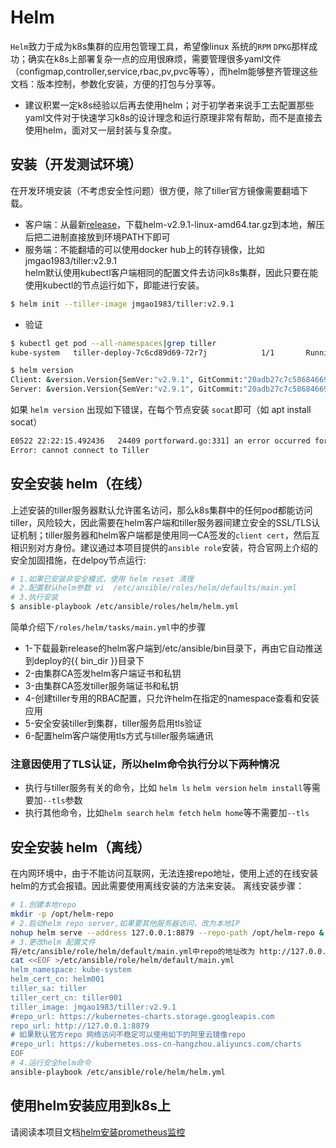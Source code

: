 # Helm

`Helm`致力于成为k8s集群的应用包管理工具，希望像linux 系统的`RPM` `DPKG`那样成功；确实在k8s上部署复杂一点的应用很麻烦，需要管理很多yaml文件（configmap,controller,service,rbac,pv,pvc等等），而helm能够整齐管理这些文档：版本控制，参数化安装，方便的打包与分享等。  
- 建议积累一定k8s经验以后再去使用helm；对于初学者来说手工去配置那些yaml文件对于快速学习k8s的设计理念和运行原理非常有帮助，而不是直接去使用helm，面对又一层封装与复杂度。

## 安装（开发测试环境）

在开发环境安装（不考虑安全性问题）很方便，除了tiller官方镜像需要翻墙下载。  
- 客户端：从最新[release](https://github.com/kubernetes/helm/releases)，下载helm-v2.9.1-linux-amd64.tar.gz到本地，解压后把二进制直接放到环境PATH下即可
- 服务端：不能翻墙的可以使用docker hub上的转存镜像，比如jmgao1983/tiller:v2.9.1  
helm默认使用kubectl客户端相同的配置文件去访问k8s集群，因此只要在能使用kubectl的节点运行如下，即能进行安装。  
``` bash
$ helm init --tiller-image jmgao1983/tiller:v2.9.1
```
- 验证  
``` bash
$ kubectl get pod --all-namespaces|grep tiller
kube-system   tiller-deploy-7c6cd89d69-72r7j            1/1       Running   0          10h

$ helm version
Client: &version.Version{SemVer:"v2.9.1", GitCommit:"20adb27c7c5868466912eebdf6664e7390ebe710", GitTreeState:"clean"}
Server: &version.Version{SemVer:"v2.9.1", GitCommit:"20adb27c7c5868466912eebdf6664e7390ebe710", GitTreeState:"clean"}
```

如果 `helm version` 出现如下错误，在每个节点安装 `socat`即可（如 apt install socat）  
``` bash
E0522 22:22:15.492436   24409 portforward.go:331] an error occurred forwarding 38398 -> 44134: error forwarding port 44134 to pod dc6da4ab99ad9c497c0cef1776b9dd18e0a612d507e2746ed63d36ef40f30174, uid : unable to do port forwarding: socat not found.
Error: cannot connect to Tiller
```

## 安全安装 helm（在线）

上述安装的tiller服务器默认允许匿名访问，那么k8s集群中的任何pod都能访问tiller，风险较大，因此需要在helm客户端和tiller服务器间建立安全的SSL/TLS认证机制；tiller服务器和helm客户端都是使用同一CA签发的`client cert`，然后互相识别对方身份。建议通过本项目提供的`ansible role`安装，符合官网上介绍的安全加固措施，在delpoy节点运行:  
``` bash
# 1.如果已安装非安全模式，使用 helm reset 清理
# 2.配置默认helm参数 vi  /etc/ansible/roles/helm/defaults/main.yml
# 3.执行安装
$ ansible-playbook /etc/ansible/roles/helm/helm.yml
```

简单介绍下`/roles/helm/tasks/main.yml`中的步骤

- 1-下载最新release的helm客户端到/etc/ansible/bin目录下，再由它自动推送到deploy的{{ bin_dir }}目录下
- 2-由集群CA签发helm客户端证书和私钥
- 3-由集群CA签发tiller服务端证书和私钥
- 4-创建tiller专用的RBAC配置，只允许helm在指定的namespace查看和安装应用
- 5-安全安装tiller到集群，tiller服务启用tls验证
- 6-配置helm客户端使用tls方式与tiller服务端通讯

### 注意因使用了TLS认证，所以helm命令执行分以下两种情况 

- 执行与tiller服务有关的命令，比如 `helm ls` `helm version` `helm install`等需要加`--tls`参数
- 执行其他命令，比如`helm search` `helm fetch` `helm home`等不需要加`--tls`

## 安全安装 helm（离线）
在内网环境中，由于不能访问互联网，无法连接repo地址，使用上述的在线安装helm的方式会报错。因此需要使用离线安装的方法来安装。
离线安装步骤：
```bash
# 1.创建本地repo
mkdir -p /opt/helm-repo
# 2.启动helm repo server,如果要其他服务器访问，改为本地IP
nohup helm serve --address 127.0.0.1:8879 --repo-path /opt/helm-repo &
# 3.更改helm 配置文件
将/etc/ansible/role/helm/default/main.yml中repo的地址改为 http://127.0.0.1:8879
cat <<EOF >/etc/ansible/role/helm/default/main.yml
helm_namespace: kube-system 
helm_cert_cn: helm001
tiller_sa: tiller
tiller_cert_cn: tiller001
tiller_image: jmgao1983/tiller:v2.9.1
#repo_url: https://kubernetes-charts.storage.googleapis.com
repo_url: http://127.0.0.1:8879
# 如果默认官方repo 网络访问不稳定可以使用如下的阿里云镜像repo
#repo_url: https://kubernetes.oss-cn-hangzhou.aliyuncs.com/charts
EOF
# 4.运行安全helm命令
ansible-playbook /etc/ansible/role/helm/helm.yml 
```
## 使用helm安装应用到k8s上

请阅读本项目文档[helm安装prometheus监控](prometheus.md)
